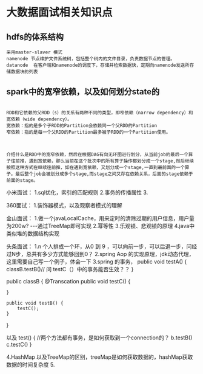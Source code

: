 # 大数据面试相关知识点
## hdfs的体系结构
```
采用master-slaver 模式
namenode 节点维护文件系统树，包括整个树内的文件目录，负责数据节点的管理。
datanode  在客户端和namenode的调度下，存储并检索数据快，定期向namenode发送所存储数据块的列表
```

## spark中的宽窄依赖，以及如何划分state的
```

RDD和它依赖的父RDD（s）的关系有两种不同的类型，即窄依赖（narrow dependency）和宽依赖（wide dependency）。
宽依赖：指的是多个子RDD的Partition会依赖同一个父RDD的Partition
窄依赖：指的是每一个父RDD的Partition最多被子RDD的一个Partition使用。



介绍什么是RDD中的宽窄依赖，然后在根据DAG有向无环图进行划分，从当前job的最后一个算子往前推，遇到宽依赖，那么当前在这个批次中的所有算子操作都划分成一个stage,然后继续按照这种方式在继续往前推，如在遇到宽依赖，又划分成一个stage,一直到最前面的一个算子。最后整个job会被划分成多个stage,而stage之间又存在依赖关系，后面的stage依赖于前面的stage。

```



小米面试：
1.sql优化，索引的匹配规则
2.事务的传播属性
3.



360面试：
1.装饰器模式，以及观察者模式的理解

金山面试：
1.做一个javaLocalCache，用来定时的清除过期的用户信息，用户量为200w?   ---通过TreeMap即可实现
2.幂等性
3.乐观锁、悲观锁的原理
4.java中类似堆的数据结构实现



头条面试：
1.n 个人排成一个环，从0 到 9 ，可以向前一步，可以后退一步，问经过N步，总共有多少方式能够回到0？
2.spring Aop 的实现原理，jdk动态代理，这里需要自己写一个例子，体会一下
3.spring 的事务，
public void testA() {
    classB.testB()//  问 testC（）中的事务能否生效？？
}

public classB {
    @Transcation
    public void testC() {

    }

    public void testB() {
        testC();
    }
}

以及  test() {
    //两个方法都有事务，是如何获取到一个connection的？
    b.testB()
    c.testC()
}

4.HashMap 以及TreeMap的区别，treeMap是如何获取数据的，hashMap获取数据的时间复杂度
5.